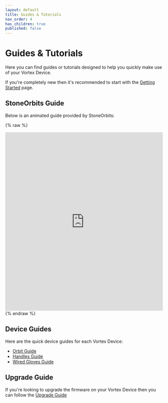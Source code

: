 ```yaml
---
layout: default
title: Guides & Tutorials
nav_order: 4
has_children: true
published: false
---
```


# Guides & Tutorials

Here you can find guides or tutorials designed to help you quickly make use of your Vortex Device.

If you're completely new then it's recommended to start with the [Getting Started](getting_started.html) page.

## StoneOrbits Guide

Below is an animated guide provided by StoneOrbits:

{% raw %}
<iframe src="https://docs.google.com/presentation/d/e/1PACX-1vRLsq6i3h9JlYHX0wS3SG9eDZ1vzIsRIU8GAZ9C2QW80uRoexr6_MAmvv_RAu7yuKxZiHy0dH9s2c3q/embed?start=false&loop=false&delayms=3000" frameborder="0" width="100%" height="569" allowfullscreen="true" mozallowfullscreen="true" webkitallowfullscreen="true"></iframe>
{% endraw %}

## Device Guides

Here are the quick device guides for each Vortex Device:

 - [Orbit Guide](orbit_guide.html)
 - [Handles Guide](handle_guide.html)
 - [Wired Gloves Guide](gloves_guide.html)

## Upgrade Guide

If you're looking to upgrade the firmware on your Vortex Device then you can follow the [Upgrade Guide](upgrade_guide.html)
